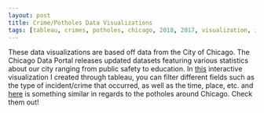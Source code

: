 ```yaml
---
layout: post
title: Crime/Potholes Data Visualizations
tags: [tableau, crimes, potholes, chicago, 2018, 2017, visualization, interactive]
---
```


These data visualizations are based off data from the City of Chicago. The Chicago Data Portal releases updated datasets featuring various statistics about our city ranging from public safety to education. In [this](www.shahbazsyed.com/crimes) interactive visualization I created through tableau, you can filter different fields such as the type of incident/crime that occurred, as well as the time, place, etc. and [here](www.shahbazsyed.com/potholes) is something similar in regards to the potholes around Chicago. Check them out!
